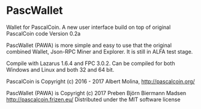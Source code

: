 # PascWallet
Wallet for PascalCoin. A new user interface build on top of original PascalCoin code
Version 0.2a

PascWallet (PAWA) is more simple and easy to use that the original combined Wallet, Json-RPC Miner and Explorer. It is still in ALFA test stage.

Compile with Lazarus 1.6.4 and FPC 3.0.2. Can be compiled for both Windows and Linux and both 32 and 64 bit.

PascalCoin is Copyright (c) 2016 - 2017 Albert Molina, http://pascalcoin.org/

PascWallet (PAWA) is Copyright (c) 2017 Preben Björn Biermann Madsen http://pascalcoin.frizen.eu/
Distributed under the MIT software license


